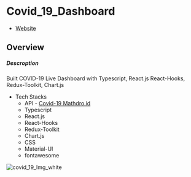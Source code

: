 # Covid_19_Dashboard
- [Website](https://covid-19-dashboard-git-main-yusukeyoshihiro.vercel.app/)
## Overview
##### Descroption
Built COVID-19 Live Dashboard with Typescript, React.js React-Hooks, Redux-Toolkit, Chart.js
  - Tech Stacks
    -  API - [Covid-19 Mathdro.id](https://covid19.mathdro.id/api) 
    -  Typescript
    -  React.js
    -  React-Hooks
    -  Redux-Toolkit
    -  Chart.js
    -  CSS
    -  Material-UI 
    -  fontawesome

![covid_19_Img_white](https://user-images.githubusercontent.com/58486430/110241763-5dcac300-7f07-11eb-880e-cedde82395a5.png)

